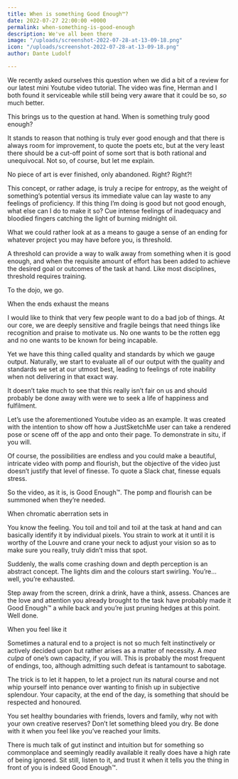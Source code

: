 ```yaml
---
title: When is something Good Enough™?
date: 2022-07-27 22:00:00 +0000
permalink: when-something-is-good-enough
description: We've all been there
image: "/uploads/screenshot-2022-07-28-at-13-09-18.png"
icon: "/uploads/screenshot-2022-07-28-at-13-09-18.png"
author: Dante Ludolf

---
```

We recently asked ourselves this question when we did a bit of a review for our latest mini Youtube video tutorial. The video was fine, Herman and I both found it serviceable while still being very aware that it could be so, _so_ much better.

This brings us to the question at hand. When is something truly good enough?

It stands to reason that nothing is truly ever good enough and that there is always room for improvement, to quote the poets etc, but at the very least there should be a cut-off point of some sort that is both rational and unequivocal. Not so, of course, but let me explain.

No piece of art is ever finished, only abandoned. Right? Right?!

This concept, or rather adage, is truly a recipe for entropy, as the weight of something’s potential versus its immediate value can lay waste to any feelings of proficiency. If this thing I’m doing is good but not good enough, what else can I do to make it so? Cue intense feelings of inadequacy and bloodied fingers catching the light of burning midnight oil.

What we could rather look at as a means to gauge a sense of an ending for whatever project you may have before you, is threshold.

A threshold can provide a way to walk away from something when it is good enough, and when the requisite amount of effort has been added to achieve the desired goal or outcomes of the task at hand. Like most disciplines, threshold requires training.

To the dojo, we go.

When the ends exhaust the means

I would like to think that very few people want to do a bad job of things. At our core, we are deeply sensitive and fragile beings that need things like recognition and praise to motivate us. No one wants to be the rotten egg and no one wants to be known for being incapable.

Yet we have this thing called quality and standards by which we gauge output. Naturally, we start to evaluate all of our output with the quality and standards we set at our utmost best, leading to feelings of rote inability when not delivering in that exact way.

It doesn’t take much to see that this really isn’t fair on us and should probably be done away with were we to seek a life of happiness and fulfilment.

Let’s use the aforementioned Youtube video as an example. It was created with the intention to show off how a JustSketchMe user can take a rendered pose or scene off of the app and onto their page. To demonstrate in situ, if you will.

Of course, the possibilities are endless and you could make a beautiful, intricate video with pomp and flourish, but the objective of the video just doesn’t justify that level of finesse. To quote a Slack chat, finesse equals stress.

So the video, as it is, is Good Enough™. The pomp and flourish can be summoned when they’re needed.

When chromatic aberration sets in

You know the feeling. You toil and toil and toil at the task at hand and can basically identify it by individual pixels. You strain to work at it until it is worthy of the Louvre and crane your neck to adjust your vision so as to make sure you really, truly didn’t miss that spot.

Suddenly, the walls come crashing down and depth perception is an abstract concept. The lights dim and the colours start swirling. You’re… well, you’re exhausted.

Step away from the screen, drink a drink, have a think, assess. Chances are the love and attention you already brought to the task have probably made it Good Enough™ a while back and you’re just pruning hedges at this point. Well done.

When you feel like it

Sometimes a natural end to a project is not so much felt instinctively or actively decided upon but rather arises as a matter of necessity. A _mea culpa_ of one’s own capacity, if you will. This is probably the most frequent of endings, too, although admitting such defeat is tantamount to sabotage.

The trick is to let it happen, to let a project run its natural course and not whip yourself into penance over wanting to finish up in subjective splendour. Your capacity, at the end of the day, is something that should be respected and honoured.

You set healthy boundaries with friends, lovers and family, why not with your own creative reserves? Don’t let something bleed you dry. Be done with it when you feel like you’ve reached your limits.

There is much talk of gut instinct and intuition but for something so commonplace and seemingly readily available it really does have a high rate of being ignored. Sit still, listen to it, and trust it when it tells you the thing in front of you is indeed Good Enough™.